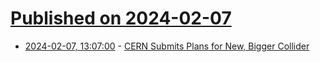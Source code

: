 # [Published on 2024-02-07](index.md)

* [2024-02-07, 13:07:00](https://soylentnews.org/article.pl?sid=24/02/06/1020212&from=rss) - [CERN Submits Plans for New, Bigger Collider](https://soylentnews.org/article.pl?sid=24/02/06/1020212&from=rss)
